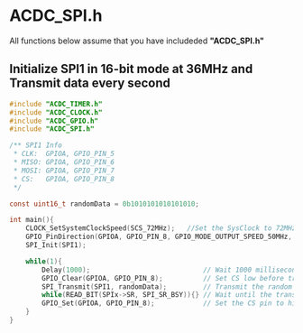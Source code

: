 # ACDC_SPI.h

All functions below assume that you have includeded **"ACDC_SPI.h"**

## Initialize SPI1 in 16-bit mode at 36MHz and Transmit data every second

```C
#include "ACDC_TIMER.h"
#include "ACDC_CLOCK.h"
#include "ACDC_GPIO.h"
#include "ACDC_SPI.h"

/** SPI1 Info
 * CLK:  GPIOA, GPIO_PIN_5
 * MISO: GPIOA, GPIO_PIN_6
 * MOSI: GPIOA, GPIO_PIN_7
 * CS:   GPIOA, GPIO_PIN_8
 */

const uint16_t randomData = 0b1010101010101010;

int main(){
    CLOCK_SetSystemClockSpeed(SCS_72MHz);   //Set the SysClock to 72MHz (CALLS TIMER_Init)
    GPIO_PinDirection(GPIOA, GPIO_PIN_8, GPIO_MODE_OUTPUT_SPEED_50MHz, GPIO_CNF_OUTPUT_PUSH_PULL);  // Set the CS
    SPI_Init(SPI1);

    while(1){
        Delay(1000);                            // Wait 1000 milliseconds
        GPIO_Clear(GPIOA, GPIO_PIN_8);          // Set CS low before transmitting
        SPI_Transmit(SPI1, randomData);         // Transmit the random data 
        while(READ_BIT(SPIx->SR, SPI_SR_BSY)){} // Wait until the transfer has completed
        GPIO_Set(GPIOA, GPIO_PIN_8);            // Set the CS pin to high
    }
}
```
